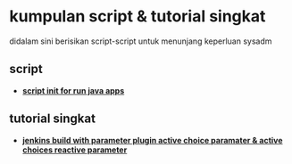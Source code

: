 # kumpulan script & tutorial singkat
didalam sini berisikan script-script untuk menunjang keperluan sysadm

## script
* **[script init for run java apps](https://github.com/akbaribnu/kumpulan-script/blob/master/run-java-apps.sh)**

## tutorial singkat
* **[jenkins build with parameter plugin active choice paramater & active choices reactive parameter](https://github.com/akbaribnu/kumpulan-script/blob/master/jenkins-build-with-parameter.md)**

